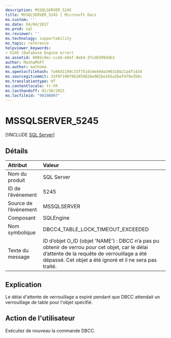 ```yaml
---
description: MSSQLSERVER_5245
title: MSSQLSERVER_5245 | Microsoft Docs
ms.custom: ''
ms.date: 04/04/2017
ms.prod: sql
ms.reviewer: ''
ms.technology: supportability
ms.topic: reference
helpviewer_keywords:
- 5245 (Database Engine error)
ms.assetid: 6005c9ec-ccdd-4def-9eb4-37cdb599ddb3
author: MashaMSFT
ms.author: mathoma
ms.openlocfilehash: fa96d1199c33f751dc0e49da396316b21a4f1434
ms.sourcegitcommit: 33f0f190f962059826e002be165a2bef4f9e350c
ms.translationtype: HT
ms.contentlocale: fr-FR
ms.lasthandoff: 01/30/2021
ms.locfileid: "99198097"
---
```

# <a name="mssqlserver_5245"></a>MSSQLSERVER_5245
 [!INCLUDE [SQL Server](../../includes/applies-to-version/sqlserver.md)]
  
## <a name="details"></a>Détails  
  
| Attribut | Valeur |  
| :-------- | :---- |  
|Nom du produit|SQL Server|  
|ID de l’événement|5245|  
|Source de l’événement|MSSQLSERVER|  
|Composant|SQLEngine|  
|Nom symbolique|DBCC4_TABLE_LOCK_TIMEOUT_EXCEEDED|  
|Texte du message|ID d’objet O_ID (objet 'NAME') : DBCC n’a pas pu obtenir de verrou pour cet objet, car le délai d’attente de la requête de verrouillage a été dépassé. Cet objet a été ignoré et il ne sera pas traité.|  
  
## <a name="explanation"></a>Explication  
Le délai d'attente de verrouillage a expiré pendant que DBCC attendait un verrouillage de table pour l'objet spécifié.  
  
## <a name="user-action"></a>Action de l'utilisateur  
Exécutez de nouveau la commande DBCC.  
  
